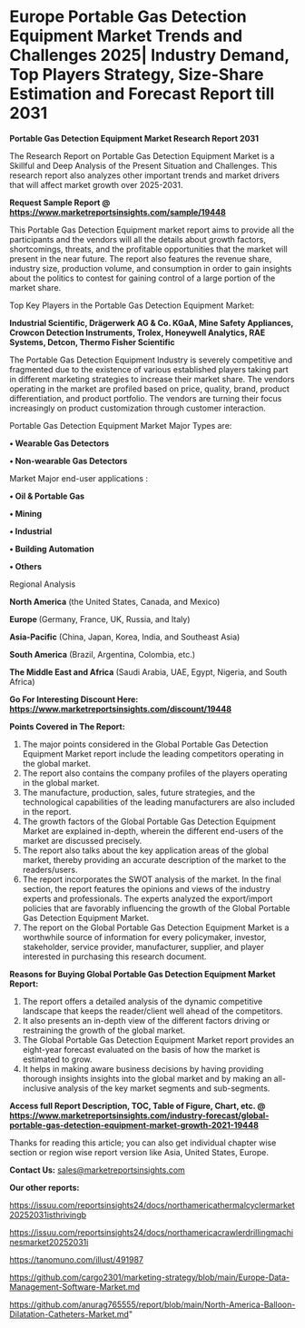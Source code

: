 # Europe Portable Gas Detection Equipment Market Trends and Challenges 2025| Industry Demand, Top Players Strategy, Size-Share Estimation and Forecast Report till 2031

<strong>Portable Gas Detection Equipment Market Research Report 2031</strong>

The Research Report on Portable Gas Detection Equipment Market is a Skillful and Deep Analysis of the Present Situation and Challenges. This research report also analyzes other important trends and market drivers that will affect market growth over 2025-2031.

<strong>Request Sample Report @ <a href=https://www.marketreportsinsights.com/sample/19448>https://www.marketreportsinsights.com/sample/19448</a></strong>

This Portable Gas Detection Equipment market report aims to provide all the participants and the vendors will all the details about growth factors, shortcomings, threats, and the profitable opportunities that the market will present in the near future. The report also features the revenue share, industry size, production volume, and consumption in order to gain insights about the politics to contest for gaining control of a large portion of the market share.

Top Key Players in the Portable Gas Detection Equipment Market:

<strong>Industrial Scientific, Drägerwerk AG & Co. KGaA, Mine Safety Appliances, Crowcon Detection Instruments, Trolex, Honeywell Analytics, RAE Systems, Detcon, Thermo Fisher Scientific</strong>

The Portable Gas Detection Equipment Industry is severely competitive and fragmented due to the existence of various established players taking part in different marketing strategies to increase their market share. The vendors operating in the market are profiled based on price, quality, brand, product differentiation, and product portfolio. The vendors are turning their focus increasingly on product customization through customer interaction.

Portable Gas Detection Equipment Market Major Types are:

<strong>• Wearable Gas Detectors

• Non-wearable Gas Detectors</strong>

Market Major end-user applications :

<strong>• Oil & Portable Gas

• Mining

• Industrial

• Building Automation

• Others</strong>

Regional Analysis

</u><strong><b>North America</b></strong> (the United States, Canada, and Mexico)

<strong><b>Europe </b></strong>(Germany, France, UK, Russia, and Italy)

<strong><b>Asia-Pacific</b></strong> (China, Japan, Korea, India, and Southeast Asia)

<strong><b>South America</b></strong> (Brazil, Argentina, Colombia, etc.)

<strong><b>The Middle East and Africa</b></strong> (Saudi Arabia, UAE, Egypt, Nigeria, and South Africa)

<strong>Go For Interesting Discount Here: <a href=https://www.marketreportsinsights.com/discount/19448>https://www.marketreportsinsights.com/discount/19448</a></strong>

<strong>Points Covered in The Report:</strong>
<ol>
  <li>The major points considered in the Global Portable Gas Detection Equipment Market report include the leading competitors operating in the global market.</li>
  <li>The report also contains the company profiles of the players operating in the global market.</li>
  <li>The manufacture, production, sales, future strategies, and the technological capabilities of the leading manufacturers are also included in the report.</li>
  <li>The growth factors of the Global Portable Gas Detection Equipment Market are explained in-depth, wherein the different end-users of the market are discussed precisely.</li>
  <li>The report also talks about the key application areas of the global market, thereby providing an accurate description of the market to the readers/users.</li>
  <li>The report incorporates the SWOT analysis of the market. In the final section, the report features the opinions and views of the industry experts and professionals. The experts analyzed the export/import policies that are favorably influencing the growth of the Global Portable Gas Detection Equipment Market.</li>
  <li>The report on the Global Portable Gas Detection Equipment Market is a worthwhile source of information for every policymaker, investor, stakeholder, service provider, manufacturer, supplier, and player interested in purchasing this research document.</li>
</ol>
<strong>Reasons for Buying Global Portable Gas Detection Equipment Market Report:</strong>

<ol>
  <li>The report offers a detailed analysis of the dynamic competitive landscape that keeps the reader/client well ahead of the competitors.</li>
  <li>It also presents an in-depth view of the different factors driving or restraining the growth of the global market.</li>
  <li>The Global Portable Gas Detection Equipment Market report provides an eight-year forecast evaluated on the basis of how the market is estimated to grow.</li>
  <li>It helps in making aware business decisions by having providing thorough insights insights into the global market and by making an all-inclusive analysis of the key market segments and sub-segments.</li>
</ol>
<strong>Access full Report Description, TOC, Table of Figure, Chart, etc. @ <a href=https://www.marketreportsinsights.com/industry-forecast/global-portable-gas-detection-equipment-market-growth-2021-19448>https://www.marketreportsinsights.com/industry-forecast/global-portable-gas-detection-equipment-market-growth-2021-19448</a></strong>


Thanks for reading this article; you can also get individual chapter wise section or region wise report version like Asia, United States, Europe.

<strong>Contact Us:</strong>
sales@marketreportsinsights.com

<strong>Our other reports:</strong>

<a href=https://issuu.com/reportsinsights24/docs/northamericathermalcyclermarket20252031isthrivingb>https://issuu.com/reportsinsights24/docs/northamericathermalcyclermarket20252031isthrivingb</a>

<a href=https://issuu.com/reportsinsights24/docs/northamericacrawlerdrillingmachinesmarket20252031i>https://issuu.com/reportsinsights24/docs/northamericacrawlerdrillingmachinesmarket20252031i</a>

<a href=https://tanomuno.com/illust/491987>https://tanomuno.com/illust/491987</a>

<a href=https://github.com/cargo2301/marketing-strategy/blob/main/Europe-Data-Management-Software-Market.md>https://github.com/cargo2301/marketing-strategy/blob/main/Europe-Data-Management-Software-Market.md</a>

<a href=https://github.com/anurag765555/report/blob/main/North-America-Balloon-Dilatation-Catheters-Market.md>https://github.com/anurag765555/report/blob/main/North-America-Balloon-Dilatation-Catheters-Market.md</a>"
